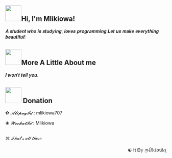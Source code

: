 <h2><img src="https://media.giphy.com/media/mGcNjsfWAjY5AEZNw6/giphy.gif" width="50">Hi, I'm Mlikiowa! </h2>
 𝑨 𝒔𝒕𝒖𝒅𝒆𝒏𝒕 𝒘𝒉𝒐 𝒊𝒔 𝒔𝒕𝒖𝒅𝒚𝒊𝒏𝒈, 𝒍𝒐𝒗𝒆𝒔 𝒑𝒓𝒐𝒈𝒓𝒂𝒎𝒎𝒊𝒏𝒈.𝑳𝒆𝒕 𝒖𝒔 𝒎𝒂𝒌𝒆 𝒆𝒗𝒆𝒓𝒚𝒕𝒉𝒊𝒏𝒈 𝒃𝒆𝒂𝒖𝒕𝒊𝒇𝒖𝒍!
<h2><img src="https://media.giphy.com/media/VgCDAzcKvsR6OM0uWg/giphy.gif" width="50">More A Little About me</h2>   
𝑰 𝒘𝒐𝒏'𝒕 𝒕𝒆𝒍𝒍 𝒚𝒐𝒖. 
<h2><img src="https://media0.giphy.com/media/RiguAmVHsaJqmHEKtU/200w.webp" width="50"> Donation</h2> 


✿ *𝓐𝓵𝓲𝓹𝓪𝔂𝓘𝓭* : mlikiowa707

❀ *𝓦𝓮𝓬𝓱𝓪𝓽𝓘𝓭* : Mlikiowa
<h2></h2> 
<p align="left">⌘ 𝒯𝒽𝒶𝓉'𝓈 𝒶𝓁𝓁 𝓉𝒽𝑒𝓇𝑒</p>
<p align="right">☯ Ɨt ᗷ𝕪 ꪑꪶⅈ𝕜ⅈꪮ᭙ꪖ</p>
